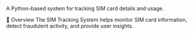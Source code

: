 A Python-based system for tracking SIM card details and usage.

🔹 Overview
The SIM Tracking System helps monitor SIM card information, detect fraudulent activity, and provide user insights.
